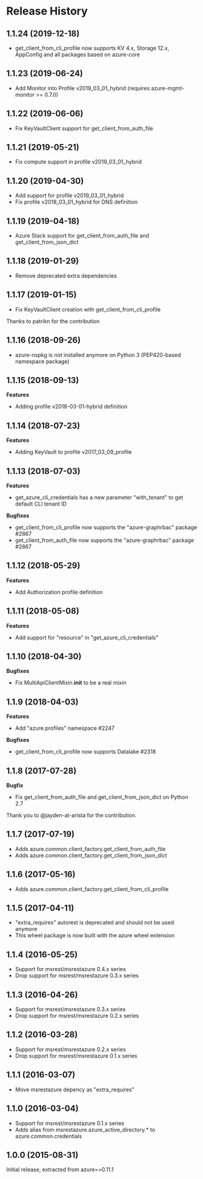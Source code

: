 # Release History

## 1.1.24 (2019-12-18)

- get_client_from_cli_profile now supports KV 4.x, Storage 12.x, AppConfig and all packages based on azure-core

## 1.1.23 (2019-06-24)

- Add Monitor into Profile v2019_03_01_hybrid (requires azure-mgmt-monitor >= 0.7.0)

## 1.1.22 (2019-06-06)

- Fix KeyVaultClient support for get_client_from_auth_file

## 1.1.21 (2019-05-21)

- Fix compute support in profile v2019_03_01_hybrid

## 1.1.20 (2019-04-30)

- Add support for profile v2019_03_01_hybrid
- Fix profile v2018_03_01_hybrid for DNS definition

## 1.1.19 (2019-04-18)

- Azure Stack support for get_client_from_auth_file and get_client_from_json_dict

## 1.1.18 (2019-01-29)

- Remove deprecated extra dependencies

## 1.1.17 (2019-01-15)

- Fix KeyVaultClient creation with get_client_from_cli_profile

Thanks to patrikn for the contribution

## 1.1.16 (2018-09-26)

- azure-nspkg is not installed anymore on Python 3 (PEP420-based namespace package)

## 1.1.15 (2018-09-13)

**Features**

- Adding profile v2018-03-01-hybrid definition

## 1.1.14 (2018-07-23)

**Features**

- Adding KeyVault to profile v2017_03_09_profile

## 1.1.13 (2018-07-03)

**Features**

- get_azure_cli_credentials has a new parameter "with_tenant" to get default CLI tenant ID

**Bugfixes**

- get_client_from_cli_profile now supports the "azure-graphrbac" package #2867
- get_client_from_auth_file now supports the "azure-graphrbac" package #2867

## 1.1.12 (2018-05-29)

**Features**

- Add Authorization profile definition

## 1.1.11 (2018-05-08)

**Features**

- Add support for "resource" in "get_azure_cli_credentials"

## 1.1.10 (2018-04-30)

**Bugfixes**

- Fix MultiApiClientMixin.__init__ to be a real mixin

## 1.1.9 (2018-04-03)

**Features**

- Add "azure.profiles" namespace #2247

**Bugfixes**

- get_client_from_cli_profile now supports Datalake #2318

## 1.1.8 (2017-07-28)

**Bugfix**

- Fix get_client_from_auth_file and get_client_from_json_dict on Python 2.7

Thank you to @jayden-at-arista for the contribution.

## 1.1.7 (2017-07-19)

- Adds azure.common.client_factory.get_client_from_auth_file
- Adds azure.common.client_factory.get_client_from_json_dict

## 1.1.6 (2017-05-16)

- Adds azure.common.client_factory.get_client_from_cli_profile

## 1.1.5 (2017-04-11)

- "extra_requires" autorest is deprecated and should not be used anymore
- This wheel package is now built with the azure wheel extension

## 1.1.4 (2016-05-25)

- Support for msrest/msrestazure 0.4.x series
- Drop support for msrest/msrestazure 0.3.x series

## 1.1.3 (2016-04-26)

- Support for msrest/msrestazure 0.3.x series
- Drop support for msrest/msrestazure 0.2.x series

## 1.1.2 (2016-03-28)

- Support for msrest/msrestazure 0.2.x series
- Drop support for msrest/msrestazure 0.1.x series

## 1.1.1 (2016-03-07)

- Move msrestazure depency as "extra_requires"

## 1.1.0 (2016-03-04)

- Support for msrest/msrestazure 0.1.x series
- Adds alias from msrestazure.azure_active_directory.* to azure.common.credentials

## 1.0.0 (2015-08-31)

Initial release, extracted from azure==0.11.1
